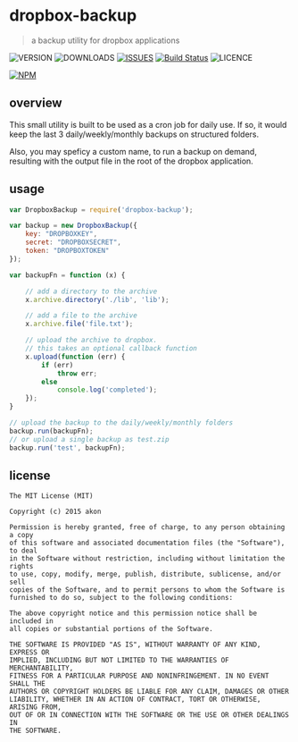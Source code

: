 # dropbox-backup
> a backup utility for dropbox applications

![VERSION](https://img.shields.io/npm/v/dropbox-backup.svg)
![DOWNLOADS](https://img.shields.io/npm/dt/dropbox-backup.svg)
[![ISSUES](https://img.shields.io/github/issues-raw/akonoupakis/dropbox-backup.svg)](https://github.com/akonoupakis/dropbox-backup/issues)
[![Build Status](https://api.travis-ci.org/akonoupakis/dropbox-backup.svg?branch=master)](http://travis-ci.org/akonoupakis/dropbox-backup)
![LICENCE](https://img.shields.io/npm/l/dropbox-backup.svg)

[![NPM](https://nodei.co/npm/dropbox-backup.png?downloads=true)](https://nodei.co/npm/dropbox-backup/)

## overview

This small utility is built to be used as a cron job for daily use.
If so, it would keep the last 3 daily/weekly/monthly backups on structured folders.

Also, you may speficy a custom name, to run a backup on demand, 
resulting with the output file in the root of the dropbox application.

## usage

```js
var DropboxBackup = require('dropbox-backup');

var backup = new DropboxBackup({
    key: "DROPBOXKEY",
    secret: "DROPBOXSECRET",
    token: "DROPBOXTOKEN"
});

var backupFn = function (x) {

    // add a directory to the archive
    x.archive.directory('./lib', 'lib');

    // add a file to the archive
    x.archive.file('file.txt');

    // upload the archive to dropbox. 
    // this takes an optional callback function
    x.upload(function (err) {
        if (err)
            throw err;
        else
            console.log('completed');
    });
}

// upload the backup to the daily/weekly/monthly folders
backup.run(backupFn);
// or upload a single backup as test.zip 
backup.run('test', backupFn);

```


## license
```
The MIT License (MIT)

Copyright (c) 2015 akon

Permission is hereby granted, free of charge, to any person obtaining a copy
of this software and associated documentation files (the "Software"), to deal
in the Software without restriction, including without limitation the rights
to use, copy, modify, merge, publish, distribute, sublicense, and/or sell
copies of the Software, and to permit persons to whom the Software is
furnished to do so, subject to the following conditions:

The above copyright notice and this permission notice shall be included in
all copies or substantial portions of the Software.

THE SOFTWARE IS PROVIDED "AS IS", WITHOUT WARRANTY OF ANY KIND, EXPRESS OR
IMPLIED, INCLUDING BUT NOT LIMITED TO THE WARRANTIES OF MERCHANTABILITY,
FITNESS FOR A PARTICULAR PURPOSE AND NONINFRINGEMENT. IN NO EVENT SHALL THE
AUTHORS OR COPYRIGHT HOLDERS BE LIABLE FOR ANY CLAIM, DAMAGES OR OTHER
LIABILITY, WHETHER IN AN ACTION OF CONTRACT, TORT OR OTHERWISE, ARISING FROM,
OUT OF OR IN CONNECTION WITH THE SOFTWARE OR THE USE OR OTHER DEALINGS IN
THE SOFTWARE.
```